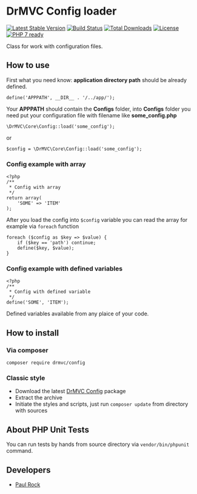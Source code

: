 # DrMVC Config loader

[![Latest Stable Version](https://poser.pugx.org/drmvc/config/v/stable)](https://packagist.org/packages/drmvc/config)
[![Build Status](https://travis-ci.org/drmvc/config.svg?branch=master)](https://travis-ci.org/drmvc/config)
[![Total Downloads](https://poser.pugx.org/drmvc/config/downloads)](https://packagist.org/packages/drmvc/config)
[![License](https://poser.pugx.org/drmvc/config/license)](https://packagist.org/packages/drmvc/config)
[![PHP 7 ready](https://php7ready.timesplinter.ch/drmvc/config/master/badge.svg)](https://travis-ci.org/drmvc/config)

Class for work with configuration files.

## How to use

First what you need know: **application directory path** should be already defined.

    define('APPPATH', __DIR__ . '/../app/');

Your **APPPATH** should contain the **Configs** folder, into **Configs**
folder you need put your configuration file with filename like **some_config.php** 

    \DrMVC\Core\Config::load('some_config');

or

    $config = \DrMVC\Core\Config::load('some_config');

### Config example with array

    <?php
    /**
     * Config with array
     */
    return array(
        'SOME' => 'ITEM'
    );

After you load the config into `$config` variable you can read the array for example via `foreach` function

    foreach ($config as $key => $value) {
        if ($key == 'path') continue;
        define($key, $value);
    }

### Config example with defined variables

    <?php
    /**
     * Config with defined variable
     */
    define('SOME', 'ITEM');

Defined variables available from any plaice of your code.

## How to install

### Via composer

    composer require drmvc/config

### Classic style

* Download the latest [DrMVC Config](https://github.com/drmvc/config/releases) package
* Extract the archive
* Initiate the styles and scripts, just run `composer update` from directory with sources

## About PHP Unit Tests

You can run tests by hands from source directory via `vendor/bin/phpunit` command. 

## Developers

* [Paul Rock](https://github.com/EvilFreelancer)
